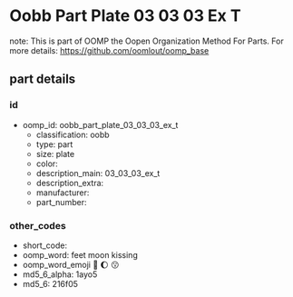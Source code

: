 # Oobb Part Plate 03 03 03 Ex T  

note: This is part of OOMP the Oopen Organization Method For Parts. For more details: https://github.com/oomlout/oomp_base

##  part details





### id
* oomp_id: oobb_part_plate_03_03_03_ex_t
  * classification: oobb
  * type: part
  * size: plate
  * color: 
  * description_main: 03_03_03_ex_t
  * description_extra: 
  * manufacturer: 
  * part_number: 

### other_codes
* short_code: 
* oomp_word: feet moon kissing
* oomp_word_emoji :feet: :moon: :kissing:
* md5_6_alpha: 1ayo5
* md5_6: 216f05